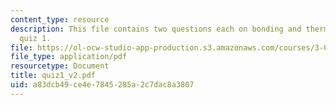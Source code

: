 ```yaml
---
content_type: resource
description: This file contains two questions each on bonding and thermodynamics in
  quiz 1.
file: https://ol-ocw-studio-app-production.s3.amazonaws.com/courses/3-012-fundamentals-of-materials-science-fall-2005/a83dcb49ce4e7845285a2c7dac8a3807_quiz1_v2.pdf
file_type: application/pdf
resourcetype: Document
title: quiz1_v2.pdf
uid: a83dcb49-ce4e-7845-285a-2c7dac8a3807
---
```

